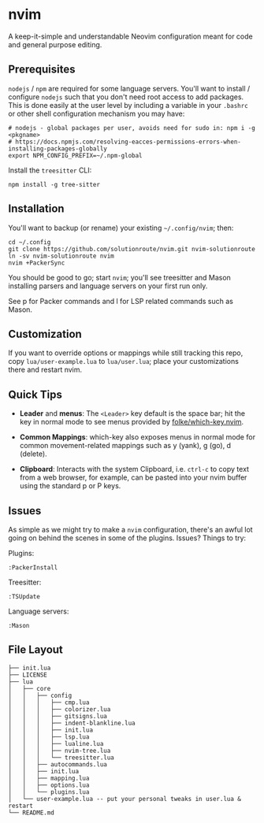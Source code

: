 # nvim

A keep-it-simple and understandable Neovim configuration meant for code and
general purpose editing.

## Prerequisites

`nodejs` / `npm` are required for some language servers. You'll want to install
/ configure `nodejs` such that you don't need root access to add packages. This
is done easily at the user level by including a variable in your `.bashrc` or
other shell configuration mechanism you may have:

    # nodejs - global packages per user, avoids need for sudo in: npm i -g <pkgname>
    # https://docs.npmjs.com/resolving-eacces-permissions-errors-when-installing-packages-globally
    export NPM_CONFIG_PREFIX=~/.npm-global

Install the `treesitter` CLI:

    npm install -g tree-sitter

## Installation

You'll want to backup (or rename) your existing `~/.config/nvim`; then:

    cd ~/.config
    git clone https://github.com/solutionroute/nvim.git nvim-solutionroute
    ln -sv nvim-solutionroute nvim
    nvim +PackerSync

You should be good to go; start `nvim`; you'll see treesitter and Mason
installing parsers and language servers on your first run only. 

See <Leader>p for Packer commands and <Leader>l for LSP related commands such
as Mason.

## Customization

If you want to override options or mappings while still tracking this repo,
copy `lua/user-example.lua` to `lua/user.lua`; place your customizations there
and restart nvim.

## Quick Tips

- **Leader** and **menus**: The `<Leader>` key default is the space bar; hit
  the <Leader> key in normal mode to see menus provided by
  [folke/which-key.nvim](https://github.com/folke/which-key.nvim).

- **Common Mappings**: which-key also exposes menus in normal mode for common
  movement-related mappings such as y (yank), g (go), d (delete).

- **Clipboard**: Interacts with the system Clipboard, i.e. `ctrl-c` to copy
  text from a web browser, for example, can be pasted into your nvim buffer
  using the standard p or P keys.

## Issues

As simple as we might try to make a `nvim` configuration, there's an awful lot
going on behind the scenes in some of the plugins. Issues? Things to try:

Plugins:

    :PackerInstall

Treesitter: 

    :TSUpdate

Language servers:

    :Mason



## File Layout

    ├── init.lua
    ├── LICENSE
    ├── lua
    │   ├── core
    │   │   ├── config
    │   │   │   ├── cmp.lua
    │   │   │   ├── colorizer.lua
    │   │   │   ├── gitsigns.lua
    │   │   │   ├── indent-blankline.lua
    │   │   │   ├── init.lua
    │   │   │   ├── lsp.lua
    │   │   │   ├── lualine.lua
    │   │   │   ├── nvim-tree.lua
    │   │   │   └── treesitter.lua
    │   │   ├── autocommands.lua
    │   │   ├── init.lua
    │   │   ├── mapping.lua
    │   │   ├── options.lua
    │   │   └── plugins.lua
    │   └── user-example.lua -- put your personal tweaks in user.lua & restart
    └── README.md

